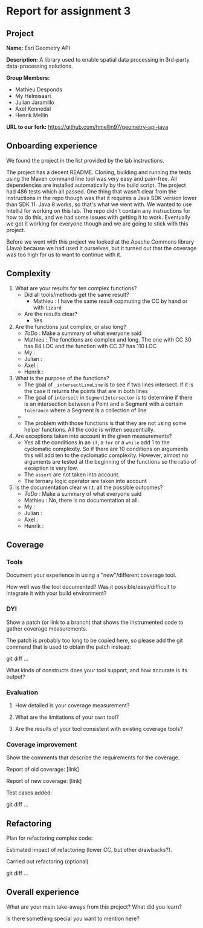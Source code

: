 # Report for assignment 3

## Project
**Name:** Esri Geometry API

**Description:** A library used to enable spatial data processing in 3rd-party data-processing solutions.

**Group Members:**
* Mathieu Desponds
* My Helmisaari
* Julian Jaramillo
* Axel Kennedal
* Henrik Mellin

**URL to our fork:** https://github.com/hmellin97/geometry-api-java

## Onboarding experience
We found the project in the list provided by the lab instructions.

The project has a decent README. Cloning, building and running the tests using the Maven command line tool was very easy and pain-free. All dependencies are installed automatically by the build script.  The project had 486 tests which all passed. One thing that wasn't clear from the instructions in the repo though was that it requires a Java SDK version lower than SDK 11. Java 8 works, so that's what we went with. We wanted to use IntelliJ for working on this lab. The repo didn't contain any instructions for how to do this, and we had some issues with getting it to work. Eventually we got it working for everyone though and we are going to stick with this project.

Before we went with this project we looked at the Apache Commons library (Java) because we had used it ourselves, but it turned out that the coverage was too high for us to want to continue with it.

## Complexity

1. What are your results for ten complex functions?
   * Did all tools/methods get the same result?
       * Mathieu : I have the same result copmuting the CC by hand or with `lizard` 
   * Are the results clear?
       * Yes
2. Are the functions just complex, or also long?
    * *ToDo* : Make a summary of what everyone said 
    * Mathieu : The fonctions are complex and long. The one with CC 30 has 84 LOC and the function with CC 37 has 110 LOC
    * My : 
    * Julian : 
    * Axel :
    * Henrik :
3. What is the purpose of the functions?
    * The goal of `_intersectLineLine` is to see if two lines intersect. If it is the case it returns the points that are in both lines
    * The goal of `intersect` in `SegmentIntersector` is to determine if there is an intersection between a Point and a Segment with a certain `tolerance` where a Segment is a collection of line 
    * 
    * The problem with those functions is that they are not using some helper functions. All the code is written sequentially.
4. Are exceptions taken into account in the given measurements?
    * Yes all the conditions in an `if`, a `for` or a `while` add 1 to the cyclomatic complexity. So if there are 10 conditions on arguments this will add ten to the cyclomatic complexity. However, almost no arguments are tested at the beginning of the functions so the ratio of exception is very low.
    * The `assert` are not taken into account.
    * The ternary logic operator are taken into account
5. Is the documentation clear w.r.t. all the possible outcomes?
    * *ToDo* : Make a summary of what everyone said 
    * Mathieu : No, there is no documentation at all.
    * My : 
    * Julian : 
    * Axel :
    * Henrik :

## Coverage

### Tools

Document your experience in using a "new"/different coverage tool.

How well was the tool documented? Was it possible/easy/difficult to
integrate it with your build environment?

### DYI

Show a patch (or link to a branch) that shows the instrumented code to
gather coverage measurements.

The patch is probably too long to be copied here, so please add
the git command that is used to obtain the patch instead:

git diff ...

What kinds of constructs does your tool support, and how accurate is
its output?

### Evaluation

1. How detailed is your coverage measurement?

2. What are the limitations of your own tool?

3. Are the results of your tool consistent with existing coverage tools?

### Coverage improvement

Show the comments that describe the requirements for the coverage.

Report of old coverage: [link]

Report of new coverage: [link]

Test cases added:

git diff ...

## Refactoring

Plan for refactoring complex code:

Estimated impact of refactoring (lower CC, but other drawbacks?).

Carried out refactoring (optional)

git diff ...

## Overall experience

What are your main take-aways from this project? What did you learn?

Is there something special you want to mention here?

